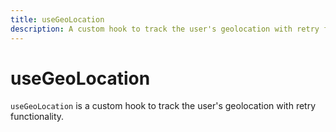 ```yaml
---
title: useGeoLocation
description: A custom hook to track the user's geolocation with retry functionality.
---
```


# useGeoLocation
`useGeoLocation` is a custom hook to track the user's geolocation with retry functionality.